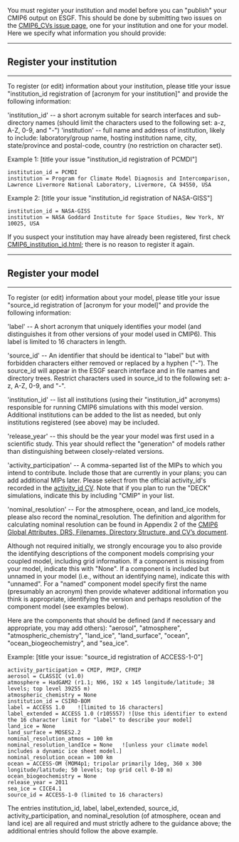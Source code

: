 You must register your institution and model before you can "publish" your CMIP6 output on ESGF.  This should be done by submitting two issues on the [CMIP6_CVs issue page](https://github.com/WCRP-CMIP/CMIP6_CVs/issues/new?title=CV), one for your institution and one for your model.  Here we specify what information you should provide:

*********************************************
## Register your institution
*********************************************
To register (or edit) information about your institution, please title your issue "institution_id registration of [acronym for your institution]" and  provide the following information:

'institution_id'  -- a short acronym suitable for search interfaces and sub-directory names (should limit the characters used to the following set: a-z, A-Z, 0-9, and "-")
'institution' -- full name and address of institution, likely to include: laboratory/group name, hosting institution name, city, state/province and postal-code, country  (no restriction on character set).

Example 1:
[title your issue "institution_id registration of PCMDI"]

    institution_id = PCMDI
    institution = Program for Climate Model Diagnosis and Intercomparison, Lawrence Livermore National Laboratory, Livermore, CA 94550, USA
    
Example 2:
[title your issue "institution_id registration of NASA-GISS"]

    institution_id = NASA-GISS
    institution = NASA Goddard Institute for Space Studies, New York, NY 10025, USA 
    
If you suspect your institution may have already been registered, first check [CMIP6_institution_id.html](http://rawgit.com/WCRP-CMIP/CMIP6_CVs/master/src/CMIP6_institution_id.html); there is no reason to register it again.

*********************************************
## Register your model
*********************************************
To register (or edit) information about your model, please title your issue "source_id registration of [acronym for your model]" and  provide the following information:

'label' -- A short acronym that uniquely identifies your model (and distinguishes it from other versions of your model used in CMIP6). This label is limited to 16 characters in length.

'source_id' -- An identifier that should be identical to "label" but with forbidden characters either removed or replaced by a hyphen ("-").  The source_id will appear in the ESGF search interface and in file names and directory trees.  Restrict characters used in source_id to the following set:  a-z, A-Z, 0-9, and "-".

'institution_id' -- list all institutions (using their "institution_id" acronyms) responsible for running CMIP6 simulations with this model version.  Additional institutions can be added to the list as needed, but only institutions registered (see above) may be included.

'release_year' -- this should be the year your model was first used in a scientific study.  This year should reflect the "generation" of models rather than distinguishing between closely-related versions.

'activity_participation' -- A comma-separted list of the MIPs to which you intend to contribute.  Include those that are currently in your plans; you can add additional MIPs later.  Please select from the official activity_id's recorded in the [activity_id CV](https://github.com/WCRP-CMIP/CMIP6_CVs/blob/master/CMIP6_activity_id.json).  Note that if you plan to run the "DECK" simulations, indicate this by including "CMIP" in your list.

'nominal_resolution' -- For the atmosphere, ocean, and land_ice models, please also record the nominal_resolution.  The definition and algorithm for calculating nominal resolution can be found in Appendix 2 of the [CMIP6 Global Attributes, DRS, Filenames, Directory Structure, and CV’s document](https://docs.google.com/document/d/1h0r8RZr_f3-8egBMMh7aqLwy3snpD6_MrDz1q8n5XUk/edit).

Although not required initially, we strongly encourage you to also provide the identifying descriptions of the component models comprising your coupled model, including grid information.  If a component is missing from your model, indicate this with "None".  If a component is included but unnamed in your model (i.e., without an identifying name), indicate this with "unnamed".  For a "named" component model specify first the name (presumably an acronym) then provide whatever additional information you think is appropriate, identifying the version and perhaps resolution of the component model (see examples below).  

Here are the components that should be defined (and if necessary and appropriate, you may add others):
"aerosol", "atmosphere", "atmospheric_chemistry", "land_ice", "land_surface", "ocean", "ocean_biogeochemistry", and "sea_ice".

Example:
[title your issue: "source_id registration of ACCESS-1-0"]

    activity_participation = CMIP, PMIP, CFMIP
    aerosol = CLASSIC (v1.0)
    atmosphere = HadGAM2 (r1.1; N96, 192 x 145 longitude/latitude; 38 levels; top level 39255 m)    
    atmospheric_chemistry = None
    institution_id = CSIRO-BOM
    label = ACCESS 1.0    ![limited to 16 characters]
    label_extended = ACCESS 1.0 (r105557) ![Use this identifier to extend the 16 character limit for "label" to describe your model]
    land_ice = None
    land_surface = MOSES2.2
    nominal_resolution_atmos = 100 km
    nominal_resolution_landIce = None   ![unless your climate model includes a dynamic ice sheet model.]
    nominal_resolution_ocean = 100 km
    ocean = ACCESS-OM (MOM4p1; tripolar primarily 1deg, 360 x 300 longitude/latitude; 50 levels; top grid cell 0-10 m)    
    ocean_biogeochemistry = None
    release_year = 2011
    sea_ice = CICE4.1
    source_id = ACCESS-1-0 (limited to 16 characters)
    
The entries institution_id, label, label_extended, source_id, activity_participation, and nominal_resolution (of atmosphere, ocean and land ice) are all required and must strictly adhere to the guidance above; the additional entries should follow the above example.
